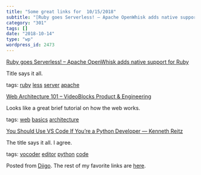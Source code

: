 ```yaml
---
title: "Some great links for  10/15/2018"
subtitle: "[Ruby goes Serverless! – Apache OpenWhisk adds native support for Ruby](https://medium.com/openwhisk..."
category: "301"
tags: []
date: "2018-10-14"
type: "wp"
wordpress_id: 2473
---
```

[Ruby goes Serverless! – Apache OpenWhisk adds native support for Ruby](https://medium.com/openwhisk/ruby-goes-serverless-apache-openwhisk-adds-native-support-for-ruby-7134faee14e) 

Title says it all. 

 tags: [ruby](https://www.diigo.com/user/pitosalas/ruby) [less](https://www.diigo.com/user/pitosalas/less) [server](https://www.diigo.com/user/pitosalas/server) [apache](https://www.diigo.com/user/pitosalas/apache)

 [Web Architecture 101 – VideoBlocks Product & Engineering](https://engineering.videoblocks.com/web-architecture-101-a3224e126947) 

Looks like a great brief tutorial on how the web works.

 tags: [web](https://www.diigo.com/user/pitosalas/web) [basics](https://www.diigo.com/user/pitosalas/basics) [architecture](https://www.diigo.com/user/pitosalas/architecture)

 [You Should Use VS Code If You’re a Python Developer — Kenneth Reitz](https://www.kennethreitz.org/essays/why-you-should-use-vs-code-if-youre-a-python-developer) 

The title says it all. I agree. 

 tags: [vocoder](https://www.diigo.com/user/pitosalas/vocoder) [editor](https://www.diigo.com/user/pitosalas/editor) [python](https://www.diigo.com/user/pitosalas/python) [code](https://www.diigo.com/user/pitosalas/code)

Posted from [Diigo](https://www.diigo.com). The rest of my favorite links are [here](https://www.diigo.com/user/pitosalas).